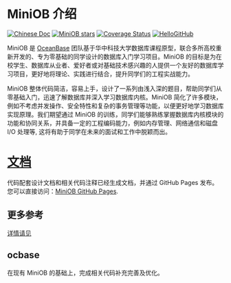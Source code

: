 # MiniOB 介绍

<div align="left">

[![Chinese Doc](https://img.shields.io/badge/文档-简体中文-blue)](https://oceanbase.github.io/miniob/)
[![MiniOB stars](https://img.shields.io/badge/dynamic/json?color=blue&label=stars&query=stargazers_count&url=https%3A%2F%2Fapi.github.com%2Frepos%2Foceanbase%2Fminiob)](https://github.com/oceanbase/miniob)
[![Coverage Status](https://codecov.io/gh/oceanbase/miniob/branch/main/graph/badge.svg)](https://codecov.io/gh/oceanbase/miniob)
[![HelloGitHub](https://abroad.hellogithub.com/v1/widgets/recommend.svg?rid=62efc8a5bbb64a9fbb1ebb7703446f36&claim_uid=AptH8D2YM3rCGL9&theme=small)](https://hellogithub.com/repository/62efc8a5bbb64a9fbb1ebb7703446f36)

</div>

MiniOB 是 [OceanBase](https://github.com/oceanbase/oceanbase) 团队基于华中科技大学数据库课程原型，联合多所高校重新开发的、专为零基础的同学设计的数据库入门学习项目。MiniOB 的目标是为在校学生、数据库从业者、爱好者或对基础技术感兴趣的人提供一个友好的数据库学习项目，更好地将理论、实践进行结合，提升同学们的工程实战能力。

MiniOB 整体代码简洁，容易上手，设计了一系列由浅入深的题目，帮助同学们从零基础入门，迅速了解数据库并深入学习数据库内核。MiniOB 简化了许多模块，例如不考虑并发操作、安全特性和复杂的事务管理等功能，以便更好地学习数据库实现原理。我们期望通过 MiniOB 的训练，同学们能够熟练掌握数据库内核模块的功能和协同关系，并具备一定的工程编码能力，例如内存管理、网络通信和磁盘 I/O 处理等, 这将有助于同学在未来的面试和工作中脱颖而出。

# [文档](https://oceanbase.github.io/miniob/)
代码配套设计文档和相关代码注释已经生成文档，并通过 GitHub Pages 发布。您可以直接访问：[MiniOB GitHub Pages](https://oceanbase.github.io/miniob/).

## 更多参考

[详情请见](https://github.com/oceanbase/miniob)

## ocbase

在现有 MiniOB 的基础上，完成相关代码补充完善及优化。